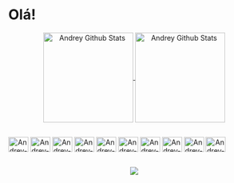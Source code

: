 <h1>Olá! </h1>

<div align="center">
  <a href="https://github.com/andreyalbuquerquee">
  <img alt="Andrey Github Stats" align="center" height="180em" src="https://github-readme-stats.vercel.app/api?username=andreyalbuquerquee&theme=vue-dark&show_icons=true">
  <img alt="Andrey Github Stats" align="center" height="180em" src="https://github-readme-stats.vercel.app/api/top-langs/?username=andreyalbuquerquee&layout=compact&theme=vue-dark">
</div>
  
  ##


<div align="center" style="display: inline-block">
  <img alt="Andrey-JavaScript" align="center" width="40" height="30" src="https://cdn.jsdelivr.net/gh/devicons/devicon/icons/javascript/javascript-original.svg">
  <img alt="Andrey-TypeScript" align="center" width="40" height="30" src="https://cdn.jsdelivr.net/gh/devicons/devicon/icons/typescript/typescript-original.svg">
  <img alt="Andrey-NodeJs" align="center" width="40" height="30" src="https://cdn.jsdelivr.net/gh/devicons/devicon/icons/nodejs/nodejs-original.svg">
  <img alt="Andrey-NestJS" align="center" width="40" height="30" src="https://cdn.jsdelivr.net/gh/devicons/devicon/icons/nestjs/nestjs-plain.svg">
  <img alt="Andrey-Bootstrap" align="center" width="40" height="30" src="https://cdn.jsdelivr.net/gh/devicons/devicon/icons/bootstrap/bootstrap-original.svg">
  <img alt="Andrey-PostgreSQL" align="center" width="40" height="30" src="https://cdn.jsdelivr.net/gh/devicons/devicon/icons/postgresql/postgresql-original.svg">
  <img alt="Andrey-MongoDB" align="center" width="40" height="30" src="https://cdn.jsdelivr.net/gh/devicons/devicon/icons/mongodb/mongodb-original.svg">
  <img alt="Andrey-Docker" align="center" width="40" height="30" src="https://cdn.jsdelivr.net/gh/devicons/devicon/icons/docker/docker-original.svg">
  <img alt="Andrey-Git" align="center" width="40" height="30" src="https://cdn.jsdelivr.net/gh/devicons/devicon/icons/git/git-original.svg">
  <img alt="Andrey-Linux" align="center" width="40" height="30" src="https://cdn.jsdelivr.net/gh/devicons/devicon/icons/linux/linux-original.svg">
</div>

  ##

<div align="center"> 
  <a href="mailto: andreynamikaze3@gmail.com" target="_blank"><img src="https://img.shields.io/badge/-Gmail-%23333?style=for-the-badge&logo=gmail&logoColor=white"></a>
</div>


  ##

